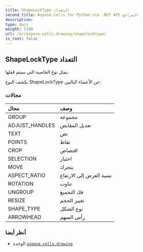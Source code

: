 ```yaml
---
title: ShapeLockType التعداد
second_title: Aspose.Cells for Python via .NET API المراجع
description:
type: docs
weight: 1140
url: /ar/aspose.cells.drawing/shapelocktype/
is_root: false
---
```

##  ShapeLockType التعداد
يمثل نوع الخاصية التي سيتم قفلها.



يكشف النوع ShapeLockType عن الأعضاء التاليين:

###  مجالات
| مجال| وصف|
| :- | :- |
| GROUP | مجموعة|
| ADJUST_HANDLES | تعديل المقابض|
| TEXT | نص|
| POINTS | نقاط|
| CROP | اقتصاص|
| SELECTION | اختيار|
| MOVE | يتحرك|
| ASPECT_RATIO | نسبة العرض إلى الارتفاع|
| ROTATION | تناوب|
| UNGROUP | فك التجميع|
| RESIZE | تغيير الحجم|
| SHAPE_TYPE | نوع الشكل|
| ARROWHEAD | رأس السهم|



###  أنظر أيضا
* الوحدة [`aspose.cells.drawing`](..)
